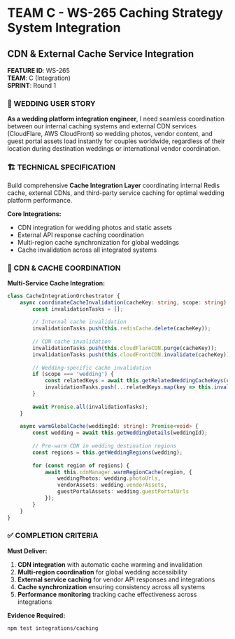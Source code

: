 # TEAM C - WS-265 Caching Strategy System Integration
## CDN & External Cache Service Integration

**FEATURE ID**: WS-265  
**TEAM**: C (Integration)  
**SPRINT**: Round 1  

### 🎯 WEDDING USER STORY

**As a wedding platform integration engineer**, I need seamless coordination between our internal caching systems and external CDN services (CloudFlare, AWS CloudFront) so wedding photos, vendor content, and guest portal assets load instantly for couples worldwide, regardless of their location during destination weddings or international vendor coordination.

### 🏗️ TECHNICAL SPECIFICATION

Build comprehensive **Cache Integration Layer** coordinating internal Redis cache, external CDNs, and third-party service caching for optimal wedding platform performance.

**Core Integrations:**
- CDN integration for wedding photos and static assets
- External API response caching coordination
- Multi-region cache synchronization for global weddings
- Cache invalidation across all integrated systems

### 🔗 CDN & CACHE COORDINATION

**Multi-Service Cache Integration:**
```typescript
class CacheIntegrationOrchestrator {
    async coordinateCacheInvalidation(cacheKey: string, scope: string): Promise<void> {
        const invalidationTasks = [];
        
        // Internal cache invalidation
        invalidationTasks.push(this.redisCache.delete(cacheKey));
        
        // CDN cache invalidation
        invalidationTasks.push(this.cloudFlareCDN.purge(cacheKey));
        invalidationTasks.push(this.cloudFrontCDN.invalidate(cacheKey));
        
        // Wedding-specific cache invalidation
        if (scope === 'wedding') {
            const relatedKeys = await this.getRelatedWeddingCacheKeys(cacheKey);
            invalidationTasks.push(...relatedKeys.map(key => this.invalidateKey(key)));
        }
        
        await Promise.all(invalidationTasks);
    }
    
    async warmGlobalCache(weddingId: string): Promise<void> {
        const wedding = await this.getWeddingDetails(weddingId);
        
        // Pre-warm CDN in wedding destination regions
        const regions = this.getWeddingRegions(wedding);
        
        for (const region of regions) {
            await this.cdnManager.warmRegionCache(region, {
                weddingPhotos: wedding.photoUrls,
                vendorAssets: wedding.vendorAssets,
                guestPortalAssets: wedding.guestPortalUrls
            });
        }
    }
}
```

### ✅ COMPLETION CRITERIA

**Must Deliver:**
1. **CDN integration** with automatic cache warming and invalidation
2. **Multi-region coordination** for global wedding accessibility
3. **External service caching** for vendor API responses and integrations
4. **Cache synchronization** ensuring consistency across all systems
5. **Performance monitoring** tracking cache effectiveness across integrations

**Evidence Required:**
```bash
npm test integrations/caching
```